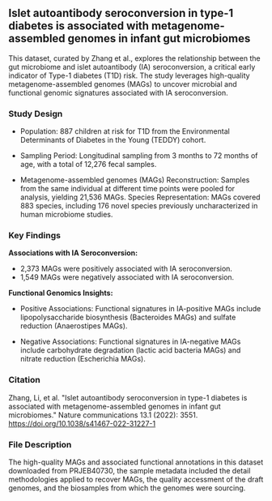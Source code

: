 ## Islet autoantibody seroconversion in type-1 diabetes is associated with metagenome-assembled genomes in infant gut microbiomes

This dataset, curated by Zhang et al., explores the relationship between the gut microbiome and islet autoantibody (IA) seroconversion, a critical early indicator of Type-1 diabetes (T1D) risk. The study leverages high-quality metagenome-assembled genomes (MAGs) to uncover microbial and functional genomic signatures associated with IA seroconversion.

### Study Design

* Population: 887 children at risk for T1D from the Environmental Determinants of Diabetes in the Young (TEDDY) cohort.

* Sampling Period: Longitudinal sampling from 3 months to 72 months of age, with a total of 12,276 fecal samples.

* Metagenome-assembled genomes (MAGs) Reconstruction: Samples from the same individual at different time points were pooled for analysis, yielding 21,536 MAGs.
Species Representation: MAGs covered 883 species, including 176 novel species previously uncharacterized in human microbiome studies.

### Key Findings

**Associations with IA Seroconversion:**

* 2,373 MAGs were positively associated with IA seroconversion.
* 1,549 MAGs were negatively associated with IA seroconversion.

**Functional Genomics Insights:**
* Positive Associations: Functional signatures in IA-positive MAGs include lipopolysaccharide biosynthesis (Bacteroides MAGs) and sulfate reduction (Anaerostipes MAGs).

* Negative Associations: Functional signatures in IA-negative MAGs include carbohydrate degradation (lactic acid bacteria MAGs) and nitrate reduction (Escherichia MAGs).

### Citation

Zhang, Li, et al. "Islet autoantibody seroconversion in type-1 diabetes is associated with metagenome-assembled genomes in infant gut microbiomes." Nature communications 13.1 (2022): 3551. https://doi.org/10.1038/s41467-022-31227-1

### File Description

The high-quality MAGs and associated functional annotations in this dataset downloaded from PRJEB40730, the sample metadata included the detail methodologies applied to recover MAGs, the quality accessment of the draft genomes, and the biosamples from which the genomes were sourcing.
